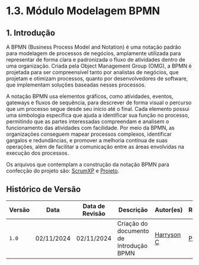 # 1.3. Módulo Modelagem BPMN

## 1. Introdução

A BPMN (Business Process Model and Notation) é uma notação padrão para modelagem de processos de negócios, amplamente utilizada para representar de forma clara e padronizada o fluxo de atividades dentro de uma organização. Criada pela Object Management Group (OMG), a BPMN é projetada para ser compreensível tanto por analistas de negócios, que projetam e otimizam processos, quanto por desenvolvedores de software, que implementam soluções baseadas nesses processos.

A notação BPMN usa elementos gráficos, como atividades, eventos, gateways e fluxos de sequência, para descrever de forma visual o percurso que um processo segue desde seu início até o final. Cada elemento possui uma simbologia específica que ajuda a identificar sua função no processo, permitindo que as partes interessadas compreendam e analisem o funcionamento das atividades com facilidade. Por meio da BPMN, as organizações conseguem mapear processos complexos, identificar gargalos e redundâncias, e promover a melhoria contínua de suas operações, além de facilitar a comunicação entre as áreas envolvidas na execução dos processos.

Os arquivos que contemplam a construção da notação BPMN para confecção do projeto são: [ScrumXP](docs/ModelagemBPMN/scrumxp.md) e [Projeto]().

## Histórico de Versão

| Versão | Data       | Data de Revisão          | Descrição            | Autor(es)                       | Revisor(es)                       |
| ------ | ---------- | ------------------------ | -------------------- | ------------------------------- | --------------------------------- | 
| `1.0`    | 02/11/2024 | 02/11/2024               | Criação do documento de Introdução BPMN |[Harryson C](https://github.com/harry-cmartin) | [PR](https://github.com/UnBArqDsw2024-2/2024.2_G4_Esporte_Entrega_01/pull/10)|
